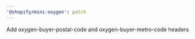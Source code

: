 ```yaml
---
'@shopify/mini-oxygen': patch
---
```


Add oxygen-buyer-postal-code and oxygen-buyer-metro-code headers
